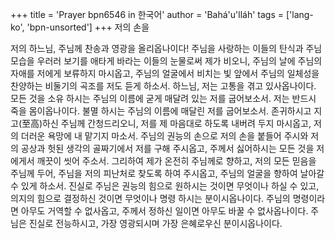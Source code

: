 +++
title = 'Prayer bpn6546 in 한국어'
author = 'Bahá'u'lláh'
tags = ['lang-ko', 'bpn-unsorted']
+++
저의 손을

저의 하느님, 주님께 찬송과 영광을 올리옵나이다! 주님을 사랑하는 이들의 탄식과 주님 모습을 우러러 보기를 애타게 바라는 이들의 눈물로써 제가 비오니, 주님의 날에 주님의 자애를 저에게 보류하지 마시옵고, 주님의 얼굴에서 비치는 빛 앞에서 주님의 일체성을 찬양하는 비둘기의 곡조를 저도 듣게 하소서. 하느님, 저는 고통을 겪고 있사옵나이다. 모든 것을 소유 하시는 주님의 이름에 굳게 매달려 있는 저를 굽어보소서. 저는 반드시 죽을 몸이옵나이다. 불멸 하시는 주님의 이름에 매달린 저를 굽어보소서. 존귀하시고 지고(至高)하신 주님께 간청드리오니, 저를 제 마음대로 하도록 내버려 두지 마시옵고, 저의 더러운 욕망에 내 맡기지 마소서. 주님의 권능의 손으로 저의 손을 붙들어 주시와 저의 공상과 헛된 생각의 골짜기에서 저를 구해 주시옵고, 주께서 싫어하시는 모든 것을 저에게서 깨끗이 씻어 주소서.
그리하여 제가 온전히 주님께로 향하고, 저의 모든 믿음을 주님께 두어, 주님을 저의 피난처로 찾도록 하여 주시옵고, 주님의 얼굴을 향하여 날아갈 수 있게 하소서. 진실로 주님은 권능의 힘으로 원하시는 것이면 무엇이나 하실 수 있고, 의지의 힘으로 결정하신 것이면 무엇이나 명령 하시는 분이시옵나이다. 주님의 명령이라면 아무도 거역할 수 없사옵고, 주께서 정하신 일이면 아무도 바꿀 수 없사옵나이다. 주님은 진실로 전능하시고, 가장 영광되시며 가장 은혜로우신 분이시옵나이다.
